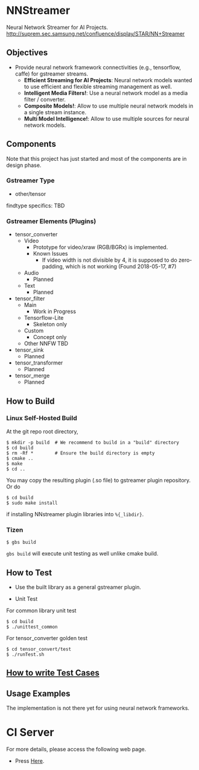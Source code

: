 # NNStreamer

Neural Network Streamer for AI Projects.
http://suprem.sec.samsung.net/confluence/display/STAR/NN+Streamer

## Objectives

- Provide neural network framework connectivities (e.g., tensorflow, caffe) for gstreamer streams.
  - **Efficient Streaming for AI Projects**: Neural network models wanted to use efficient and flexible streaming management as well. 
  - **Intelligent Media Filters!**: Use a neural network model as a media filter / converter.
  - **Composite Models!**: Allow to use multiple neural network models in a single stream instance.
  - **Multi Model Intelligence!**: Allow to use multiple sources for neural network models.

## Components

Note that this project has just started and most of the components are in design phase.

### Gstreamer Type

- other/tensor

findtype specifics: TBD

### Gstreamer Elements (Plugins)

- tensor\_converter
  - Video
    - Prototype for video/xraw (RGB/BGRx) is implemented.
    - Known Issues
      - If video width is not divisible by 4, it is supposed to do zero-padding, which is not working (Found 2018-05-17, #7)
  - Audio
    - Planned
  - Text
    - Planned
- tensor\_filter
  - Main
    - Work in Progress
  - Tensorflow-Lite
    - Skeleton only
  - Custom
    - Concept only
  - Other NNFW TBD
- tensor\_sink
  - Planned
- tensor\_transformer
  - Planned
- tensor\_merge
  - Planned

## How to Build

### Linux Self-Hosted Build

At the git repo root directory,
```
$ mkdir -p build  # We recommend to build in a "build" directory
$ cd build
$ rm -Rf *        # Ensure the build directory is empty
$ cmake ..
$ make
$ cd ..
```

You may copy the resulting plugin (.so file) to gstreamer plugin repository. Or do
```
$ cd build
$ sudo make install
```
if installing NNstreamer plugin libraries into ```%{_libdir}```.


### Tizen


```
$ gbs build
```
```gbs build``` will execute unit testing as well unlike cmake build.

## How to Test

- Use the built library as a general gstreamer plugin.

- Unit Test 

For common library unit test
```
$ cd build
$ ./unittest_common
```

For tensor_converter golden test
```
$ cd tensor_convert/test
$ ./runTest.sh
```

## [How to write Test Cases](Documentation/how-to-write-testcase.md)

## Usage Examples

The implementation is not there yet for using neural network frameworks.

# CI Server
For more details, please access the following web page.
* Press [Here](http://aaci.mooo.com/nnstreamer/ci/standalone/).
